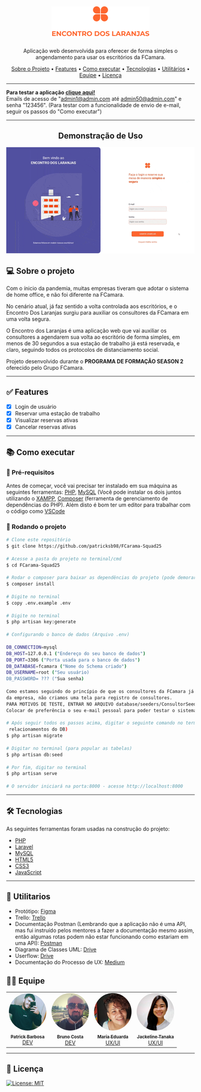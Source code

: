 <h1 align="center"><img src="public/img/Group_25.png"></h1>

<p align="center">Aplicação web desenvolvida para oferecer de forma simples o angendamento para usar os escritórios da FCamara. </p>

<p align="center">
  <a href="#computer-sobre-o-projeto">Sobre o Projeto</a> •
  <a href="#white_check_mark-features">Features</a> •
  <a href="#books-como-executar">Como executar</a> •
  <a href="#-Tecnologias">Tecnologias</a> •
  <a href="#hammer-Utilitários">Utilitários</a> •
  <a href="#-Equipe">Equipe</a> •
  <a href="#-licença">Licença</a>
</p>

---

**Para testar a aplicação <a href="http://134.209.220.223">clique aqui!</a><br>**
Emails de acesso de "admin1@admin.com até admin50@admin.com" e senha "123456". (Para testar com a funcionalidade de envio de e-mail, seguir os passos do "Como executar")

---
<h2 align="center">Demonstração de Uso</h2>

![Alt Text](public/gif/flow.gif)

## :computer: Sobre o projeto

Com o ínicio da pandemia, muitas empresas tiveram que adotar o sistema de home office, e não foi diferente na FCamara. 

No cenário atual, já faz sentido a volta controlada aos escritórios, e o Encontro Dos Laranjas surgiu para auxiliar os consultores da FCamara em uma volta segura.

O Encontro dos Laranjas é uma aplicação web que vai auxiliar os consultores a agendarem sua volta ao escritório de forma simples, em menos de 30 segundos a sua estação de trabalho já está reservada, e claro, seguindo todos os protocolos de distanciamento social.

Projeto desenvolvido durante o **PROGRAMA DE FORMAÇÃO SEASON 2** oferecido pelo Grupo FCamara.

---
## :white_check_mark: Features
- [x] Login de usuário
- [x] Reservar uma estação de trabalho
- [x] Visualizar reservas ativas
- [x] Cancelar reservas ativas
---
## :books: Como executar

### :memo: Pré-requisitos

Antes de começar, você vai precisar ter instalado em sua máquina as seguintes ferramentas:
[PHP](https://www.php.net), [MySQL](https://www.mysql.com) (Você pode instalar os dois juntos
utilizando o [XAMPP](https://www.apachefriends.org/pt_br/index.html), [Composer](https://getcomposer.org) (ferramenta de gerenciamento de dependências do PHP).
Além disto é bom ter um editor para trabalhar com o código como [VSCode](https://code.visualstudio.com/)


### 🎲 Rodando o projeto

```bash
# Clone este repositório
$ git clone https://github.com/patricksb98/FCarama-Squad25

# Acesse a pasta do projeto no terminal/cmd
$ cd FCarama-Squad25

# Rodar o composer para baixar as dependências do projeto (pode demorar alguns minutos).
$ composer install

# Digite no terminal
$ copy .env.example .env

# Digite no terminal
$ php artisan key:generate

# Configurando o banco de dados (Arquivo .env)

DB_CONNECTION=mysql
DB_HOST=127.0.0.1 ("Endereço do seu banco de dados")
DB_PORT=3306 ("Porta usada para o banco de dados")
DB_DATABASE=fcamara ("Nome do Schema criado")
DB_USERNAME=root ("Seu usuário)
DB_PASSWORD= ??? ("Sua senha)
 
Como estamos seguindo do princípio de que os consultores da FCamara já possuem os seus acessos para sistemas
da empresa, não criamos uma tela para registro de consultores.
PARA MOTIVOS DE TESTE, ENTRAR NO ARQUIVO database/seeders/ConsultorSeeder.php e trocar os dados de acesso.
Colocar de preferência o seu e-mail pessoal para poder testar o sistema de envio de emails!

# Após seguir todos os passos acima, digitar o seguinte comando no terminal (para criar as tabelas e
 relacionamentos do DB)
$ php artisan migrate

# Digitar no terminal (para popular as tabelas)
$ php artisan db:seed

# Por fim, digitar no terminal
$ php artisan serve

# O servidor iniciará na porta:8000 - acesse http://localhost:8000
```
---
## 🛠 Tecnologias

As seguintes ferramentas foram usadas na construção do projeto:

- [PHP](https://www.php.net)
- [Laravel](https://laravel.com)
- [MySQL]()
- [HTML5](https://developer.mozilla.org/pt-BR/docs/Web/HTML)
- [CSS3](https://developer.mozilla.org/pt-BR/docs/Web/CSS)
- [JavaScript](https://developer.mozilla.org/pt-BR/docs/Web/JavaScript)
-------

## :hammer: Utilitarios

- Protótipo: [Figma](https://www.figma.com/file/icY0MwjPPMd66k2aJWJNTK/Hackathon---FCamara---Squad-25?node-id=94%3A37)
- Trello: [Trello](https://trello.com/b/BZmX4t4q/squad-25)
- Documentação Postman (Lembrando que a aplicação não é uma API, mas fui instruído pelos mentores a fazer a documentação mesmo assim, então algumas rotas podem não estar funcionando como estariam em uma API): [Postman](https://documenter.getpostman.com/view/16607104/U16kr5fG?fbclid=IwAR28QC5jsAZTkcF3q7681Kaw0u6C27P9MtL51eapbEQeiBAHFb0n2Q1no2c)
- Diagrama de Classes UML: [Drive](https://drive.google.com/file/d/1hoG5GH0al0ippMRfUIdJ7rdwLixqsVgL/view?usp=sharing)
- Userflow: [Drive](https://drive.google.com/file/d/19FPboYkv2_U175s_1Fv0Jo8se0yd2Pdt/view?usp=sharing)
- Documentação do Processo de UX: [Medium](https://medium.com/@mdudap2/encontro-dos-laranjas-uma-solu%C3%A7%C3%A3o-simples-e-segura-para-o-retorno-aos-escrit%C3%B3rios-da-fcamara-90f9d369ae29)

## 👨‍💻 Equipe
<table>
  <tr>
    <td align="center"><a href="https://www.linkedin.com/in/patrick-barbosa-7b1505137/"><img style="border-radius: 50%;" src="public\img\equipe\patrick.jpg" width="100px;" alt=""/><br /><sub><b>Patrick Barbosa</b></sub></a><br /><a href="https://www.linkedin.com/in/patrick-barbosa-7b1505137/" title="Patrick">DEV</a></td>
    <td align="center"><a href="https://www.linkedin.com/in/bruno-costa-715959208/"><img style="border-radius: 50%;" src="public\img\equipe\bruno.jpg" width="100px;" alt=""/><br /><sub><b>Bruno Costa</b></sub></a><br /><a href="https://www.linkedin.com/in/bruno-costa-715959208/" title="Bruno">DEV</a></td>
    <td align="center"><a href="https://www.linkedin.com/in/maria-eduarda-santos-0bb373b1/"><img style="border-radius: 50%;" src="public\img\equipe\duda.jpg" width="100px;" alt=""/><br /><sub><b>Maria Eduarda</b></sub></a><br /><a href="https://www.linkedin.com/in/maria-eduarda-santos-0bb373b1/" title="Duda">UX/UI</a></td>
    <td align="center"><a href="https://www.linkedin.com/in/jackeline-tanaka/"><img style="border-radius: 50%;" src="public\img\equipe\jack.jpg" width="100px;" alt=""/><br /><sub><b>Jackeline Tanaka</b></sub></a><br /><a href="https://www.linkedin.com/in/jackeline-tanaka/" title="Jack">UX/UI</a></td>
</tr>
</table>

---
## &#x1F4C4; Licença

[![License: MIT](https://img.shields.io/badge/License-MIT-yellow.svg)](https://github.com/patricksb98/FCarama-Squad25/blob/master/LICENSE)



